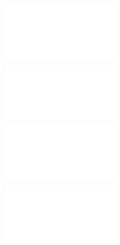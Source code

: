 ![@](steps/Updated%20Concept.054c87d1.md)

![@](steps/Prompt.ed6a013a.md)

![@](steps/response.f7e29d22.md)

![@](steps/response.6d76b65d.md)